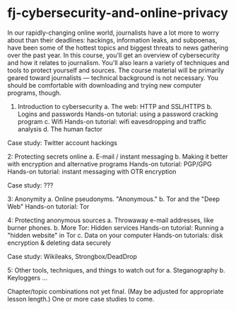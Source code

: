 fj-cybersecurity-and-online-privacy
===================================

In our rapidly-changing online world, journalists have a lot more to worry about than their deadlines: hackings, information leaks, and subpoenas, have been some of the hottest topics and biggest threats to news gathering over the past year. In this course, you'll get an overview of cybersecurity and how it relates to journalism. You'll also learn a variety of techniques and tools to protect yourself and sources. The course material will be primarily geared toward journalists — technical background is not necessary. You should be comfortable with downloading and trying new computer programs, though.

1. Introduction to cybersecurity
  a. The web: HTTP and SSL/HTTPS
  b. Logins and passwords
    Hands-on tutorial: using a password cracking program
  c. Wifi
    Hands-on tutorial: wifi eavesdropping and traffic analysis
  d. The human factor

Case study: Twitter account hackings

2: Protecting secrets online
  a. E-mail / instant messaging
  b. Making it better with encryption and alternative programs
     Hands-on tutorial: PGP/GPG
     Hands-on tutorial: instant messaging with OTR encryption

Case study: ???

3: Anonymity
  a. Online pseudonyms. "Anonymous."
  b. Tor and the "Deep Web"
    Hands-on tutorial: Tor

4: Protecting anonymous sources
  a. Throwaway e-mail addresses, like burner phones.
  b. More Tor: Hidden services
    Hands-on tutorial: Running a "hidden website" in Tor
  c. Data on your computer
    Hands-on tutorials: disk encryption & deleting data securely

Case study: Wikileaks, Strongbox/DeadDrop

5: Other tools, techniques, and things to watch out for
  a. Steganography
  b. Keyloggers
  ...

Chapter/topic combinations not yet final. (May be adjusted for appropriate lesson length.) One or more case studies to come.
